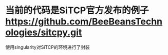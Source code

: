 # 当前的代码是SiTCP官方发布的例子 https://github.com/BeeBeansTechnologies/sitcpy.git
使用singularity对SiTCP的环境进行了封装



